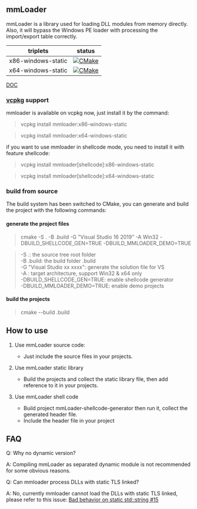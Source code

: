 ## mmLoader 

mmLoader is a library used for loading DLL modules from memory directly. Also, it will bypass the Windows PE loader with processing the import/export table correctly.

| triplets  | status  |
|---|---|
| x86-windows-static | [![CMake](https://github.com/tishion/mmLoader/actions/workflows/build-win-x86.yml/badge.svg)](https://github.com/tishion/mmLoader/actions/workflows/build-win-x86.yml) |
| x64-windows-static | [![CMake](https://github.com/tishion/mmLoader/actions/workflows/build-win-x64.yml/badge.svg)](https://github.com/tishion/mmLoader/actions/workflows/build-win-x64.yml) |


[DOC](http://tishion.github.io/mmLoader/)

### [vcpkg](https://github.com/microsoft/vcpkg) support
mmloader is available on vcpkg now, just install it by the command:
> vcpkg install mmloader:x86-windows-static

> vcpkg install mmloader:x64-windows-static

if you want to use mmloader in shellcode mode, you need to install it with feature shellcode:
> vcpkg install mmloader[shellcode]:x86-windows-static

> vcpkg install mmloader[shellcode]:x64-windows-static

### build from source

The build system has been switched to CMake, you can generate and build the project with the following commands:
#### generate the project files
> cmake -S . -B .build -G "Visual Studio 16 2019" -A Win32 -DBUILD_SHELLCODE_GEN=TRUE -DBUILD_MMLOADER_DEMO=TRUE

> -S .: the source tree root folder   
> -B .build: the build folder .build  
> -G "Visual Studio xx xxxx": generate the solution file for VS  
> -A : target architecture, support Win32 & x64 only  
> -DBUILD_SHELLCODE_GEN=TRUE: enable shellcode generator  
> -DBUILD_MMLOADER_DEMO=TRUE: enable demo projects  

#### build the projects
> cmake --build .build


## How to use

1. Use mmLoader source code:
   - Just include the source files in your projects.

2. Use mmLoader static library
   - Build the projects and collect the static library file, then add reference to it in your projects.

4. Use mmLoader shell code
   - Build project mmLoader-shellcode-generator then run it, collect the generated header file. 
   - Include the header file in your project

## FAQ
Q: Why no dynamic version? 

A: Compiling mmLoader as separated dynamic module is not recommended for some obvious reasons.

Q: Can mmloader process DLLs with static TLS linked?

A: No, currently mmloader cannot load the DLLs with static TLS linked, please refer to this issue: [Bad behavior on static std::string #15](https://github.com/tishion/mmLoader/issues/15)
